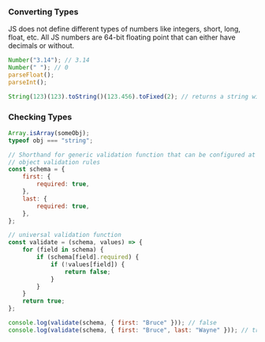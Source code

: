 ### Converting Types

JS does not define different types of numbers like integers, short, long, float, etc. All JS numbers are 64-bit floating point that can either have decimals or without.

```js
Number("3.14"); // 3.14
Number(" "); // 0
parseFloat();
parseInt();

String(123)(123).toString()(123.456).toFixed(2); // returns a string with specified number of decimals
```

### Checking Types

```js
Array.isArray(someObj);
typeof obj === "string";

// Shorthand for generic validation function that can be configured at runtime
// object validation rules
const schema = {
    first: {
        required: true,
    },
    last: {
        required: true,
    },
};

// universal validation function
const validate = (schema, values) => {
    for (field in schema) {
        if (schema[field].required) {
            if (!values[field]) {
                return false;
            }
        }
    }
    return true;
};

console.log(validate(schema, { first: "Bruce" })); // false
console.log(validate(schema, { first: "Bruce", last: "Wayne" })); // true
```

